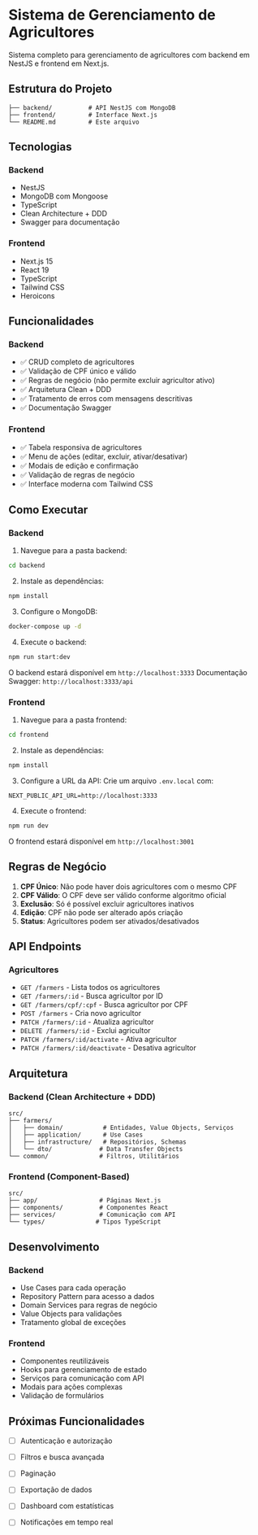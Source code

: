 # Sistema de Gerenciamento de Agricultores

Sistema completo para gerenciamento de agricultores com backend em NestJS e frontend em Next.js.

## Estrutura do Projeto

```
├── backend/          # API NestJS com MongoDB
├── frontend/         # Interface Next.js
└── README.md         # Este arquivo
```

## Tecnologias

### Backend
- NestJS
- MongoDB com Mongoose
- TypeScript
- Clean Architecture + DDD
- Swagger para documentação

### Frontend
- Next.js 15
- React 19
- TypeScript
- Tailwind CSS
- Heroicons

## Funcionalidades

### Backend
- ✅ CRUD completo de agricultores
- ✅ Validação de CPF único e válido
- ✅ Regras de negócio (não permite excluir agricultor ativo)
- ✅ Arquitetura Clean + DDD
- ✅ Tratamento de erros com mensagens descritivas
- ✅ Documentação Swagger

### Frontend
- ✅ Tabela responsiva de agricultores
- ✅ Menu de ações (editar, excluir, ativar/desativar)
- ✅ Modais de edição e confirmação
- ✅ Validação de regras de negócio
- ✅ Interface moderna com Tailwind CSS

## Como Executar

### Backend

1. Navegue para a pasta backend:
```bash
cd backend
```

2. Instale as dependências:
```bash
npm install
```

3. Configure o MongoDB:
```bash
docker-compose up -d
```

4. Execute o backend:
```bash
npm run start:dev
```

O backend estará disponível em `http://localhost:3333`
Documentação Swagger: `http://localhost:3333/api`

### Frontend

1. Navegue para a pasta frontend:
```bash
cd frontend
```

2. Instale as dependências:
```bash
npm install
```

3. Configure a URL da API:
Crie um arquivo `.env.local` com:
```
NEXT_PUBLIC_API_URL=http://localhost:3333
```

4. Execute o frontend:
```bash
npm run dev
```

O frontend estará disponível em `http://localhost:3001`

## Regras de Negócio

1. **CPF Único**: Não pode haver dois agricultores com o mesmo CPF
2. **CPF Válido**: O CPF deve ser válido conforme algoritmo oficial
3. **Exclusão**: Só é possível excluir agricultores inativos
4. **Edição**: CPF não pode ser alterado após criação
5. **Status**: Agricultores podem ser ativados/desativados

## API Endpoints

### Agricultores
- `GET /farmers` - Lista todos os agricultores
- `GET /farmers/:id` - Busca agricultor por ID
- `GET /farmers/cpf/:cpf` - Busca agricultor por CPF
- `POST /farmers` - Cria novo agricultor
- `PATCH /farmers/:id` - Atualiza agricultor
- `DELETE /farmers/:id` - Exclui agricultor
- `PATCH /farmers/:id/activate` - Ativa agricultor
- `PATCH /farmers/:id/deactivate` - Desativa agricultor

## Arquitetura

### Backend (Clean Architecture + DDD)
```
src/
├── farmers/
│   ├── domain/           # Entidades, Value Objects, Serviços
│   ├── application/      # Use Cases
│   ├── infrastructure/   # Repositórios, Schemas
│   └── dto/             # Data Transfer Objects
└── common/              # Filtros, Utilitários
```

### Frontend (Component-Based)
```
src/
├── app/                 # Páginas Next.js
├── components/          # Componentes React
├── services/            # Comunicação com API
└── types/              # Tipos TypeScript
```

## Desenvolvimento

### Backend
- Use Cases para cada operação
- Repository Pattern para acesso a dados
- Domain Services para regras de negócio
- Value Objects para validações
- Tratamento global de exceções

### Frontend
- Componentes reutilizáveis
- Hooks para gerenciamento de estado
- Serviços para comunicação com API
- Modais para ações complexas
- Validação de formulários

## Próximas Funcionalidades

- [ ] Autenticação e autorização
- [ ] Filtros e busca avançada
- [ ] Paginação
- [ ] Exportação de dados
- [ ] Dashboard com estatísticas
- [ ] Notificações em tempo real


